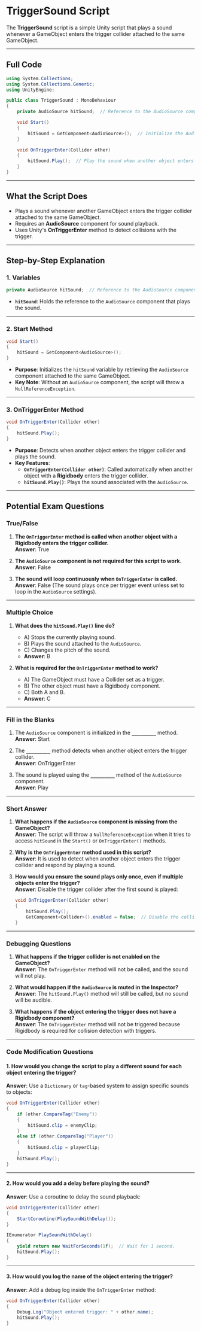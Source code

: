 # TriggerSound Script

The **TriggerSound** script is a simple Unity script that plays a sound whenever a GameObject enters the trigger collider attached to the same GameObject.

---

## Full Code

```csharp
using System.Collections;
using System.Collections.Generic;
using UnityEngine;

public class TriggerSound : MonoBehaviour
{
    private AudioSource hitSound;  // Reference to the AudioSource component.

    void Start()
    {
        hitSound = GetComponent<AudioSource>();  // Initialize the AudioSource component.
    }

    void OnTriggerEnter(Collider other)
    {
        hitSound.Play();  // Play the sound when another object enters the trigger.
    }
}
```

---

## What the Script Does

- Plays a sound whenever another GameObject enters the trigger collider attached to the same GameObject.
- Requires an **AudioSource** component for sound playback.
- Uses Unity's **OnTriggerEnter** method to detect collisions with the trigger.

---

## Step-by-Step Explanation

### 1. Variables

```csharp
private AudioSource hitSound;  // Reference to the AudioSource component.
```

- **`hitSound`**: Holds the reference to the `AudioSource` component that plays the sound.

---

### 2. Start Method

```csharp
void Start()
{
    hitSound = GetComponent<AudioSource>();
}
```

- **Purpose**: Initializes the `hitSound` variable by retrieving the `AudioSource` component attached to the same GameObject.
- **Key Note**: Without an `AudioSource` component, the script will throw a `NullReferenceException`.

---

### 3. OnTriggerEnter Method

```csharp
void OnTriggerEnter(Collider other)
{
    hitSound.Play();
}
```

- **Purpose**: Detects when another object enters the trigger collider and plays the sound.
- **Key Features**:
  - **`OnTriggerEnter(Collider other)`**: Called automatically when another object with a **Rigidbody** enters the trigger collider.
  - **`hitSound.Play()`**: Plays the sound associated with the `AudioSource`.

---

## Potential Exam Questions

### True/False

1. **The `OnTriggerEnter` method is called when another object with a Rigidbody enters the trigger collider.**  
   **Answer**: True  

2. **The `AudioSource` component is not required for this script to work.**  
   **Answer**: False  

3. **The sound will loop continuously when `OnTriggerEnter` is called.**  
   **Answer**: False (The sound plays once per trigger event unless set to loop in the `AudioSource` settings).  

---

### Multiple Choice

1. **What does the `hitSound.Play()` line do?**  
   - A) Stops the currently playing sound.  
   - B) Plays the sound attached to the `AudioSource`.  
   - C) Changes the pitch of the sound.  
   - **Answer**: B  

2. **What is required for the `OnTriggerEnter` method to work?**  
   - A) The GameObject must have a Collider set as a trigger.  
   - B) The other object must have a Rigidbody component.  
   - C) Both A and B.  
   - **Answer**: C  

---

### Fill in the Blanks

1. The `AudioSource` component is initialized in the **`_________`** method.  
   **Answer**: Start  

2. The **`_________`** method detects when another object enters the trigger collider.  
   **Answer**: OnTriggerEnter  

3. The sound is played using the **`_________`** method of the `AudioSource` component.  
   **Answer**: Play  

---

### Short Answer

1. **What happens if the `AudioSource` component is missing from the GameObject?**  
   **Answer**: The script will throw a `NullReferenceException` when it tries to access `hitSound` in the `Start()` or `OnTriggerEnter()` methods.  

2. **Why is the `OnTriggerEnter` method used in this script?**  
   **Answer**: It is used to detect when another object enters the trigger collider and respond by playing a sound.  

3. **How would you ensure the sound plays only once, even if multiple objects enter the trigger?**  
   **Answer**: Disable the trigger collider after the first sound is played:  
   ```csharp
   void OnTriggerEnter(Collider other)
   {
       hitSound.Play();
       GetComponent<Collider>().enabled = false;  // Disable the collider.
   }
   ```

---

### Debugging Questions

1. **What happens if the trigger collider is not enabled on the GameObject?**  
   **Answer**: The `OnTriggerEnter` method will not be called, and the sound will not play.  

2. **What would happen if the `AudioSource` is muted in the Inspector?**  
   **Answer**: The `hitSound.Play()` method will still be called, but no sound will be audible.  

3. **What happens if the object entering the trigger does not have a Rigidbody component?**  
   **Answer**: The `OnTriggerEnter` method will not be triggered because Rigidbody is required for collision detection with triggers.  

---

### Code Modification Questions

#### 1. How would you change the script to play a different sound for each object entering the trigger?

**Answer**: Use a `Dictionary` or `tag`-based system to assign specific sounds to objects:  
```csharp
void OnTriggerEnter(Collider other)
{
    if (other.CompareTag("Enemy"))
    {
        hitSound.clip = enemyClip;
    }
    else if (other.CompareTag("Player"))
    {
        hitSound.clip = playerClip;
    }
    hitSound.Play();
}
```

---

#### 2. How would you add a delay before playing the sound?

**Answer**: Use a coroutine to delay the sound playback:  
```csharp
void OnTriggerEnter(Collider other)
{
    StartCoroutine(PlaySoundWithDelay());
}

IEnumerator PlaySoundWithDelay()
{
    yield return new WaitForSeconds(1f);  // Wait for 1 second.
    hitSound.Play();
}
```

---

#### 3. How would you log the name of the object entering the trigger?  

**Answer**: Add a debug log inside the `OnTriggerEnter` method:  
```csharp
void OnTriggerEnter(Collider other)
{
    Debug.Log("Object entered trigger: " + other.name);
    hitSound.Play();
}
```

